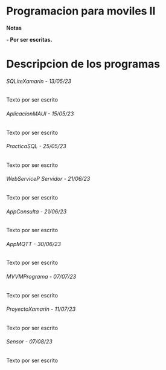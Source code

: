 # Programacion para moviles II

<!----Notas----> 
**Notas**

**- Por ser escritas.**
<!----Separador de las notas---->

<!----Directorio con descripcion de los programas---->
# Descripcion de los programas
###### SQLiteXamarin - 13/05/23
Texto por ser escrito

<!----Separador---->

###### AplicacionMAUI - 15/05/23
Texto por ser escrito

<!----Separador---->

###### PracticaSQL - 25/05/23
Texto por ser escrito

<!----Separador---->

###### WebServiceP Servidor - 21/06/23
Texto por ser escrito

<!----Separador---->

###### AppConsulta - 21/06/23
Texto por ser escrito

<!----Separador---->

###### AppMQTT - 30/06/23
Texto por ser escrito

<!----Separador---->

###### MVVMPrograma - 07/07/23
Texto por ser escrito

<!----Separador---->

###### ProyectoXamarin - 11/07/23
Texto por ser escrito

<!----Separador---->

###### Sensor - 07/08/23
Texto por ser escrito
<!----Separador del directorio con descripcion de los programas---->